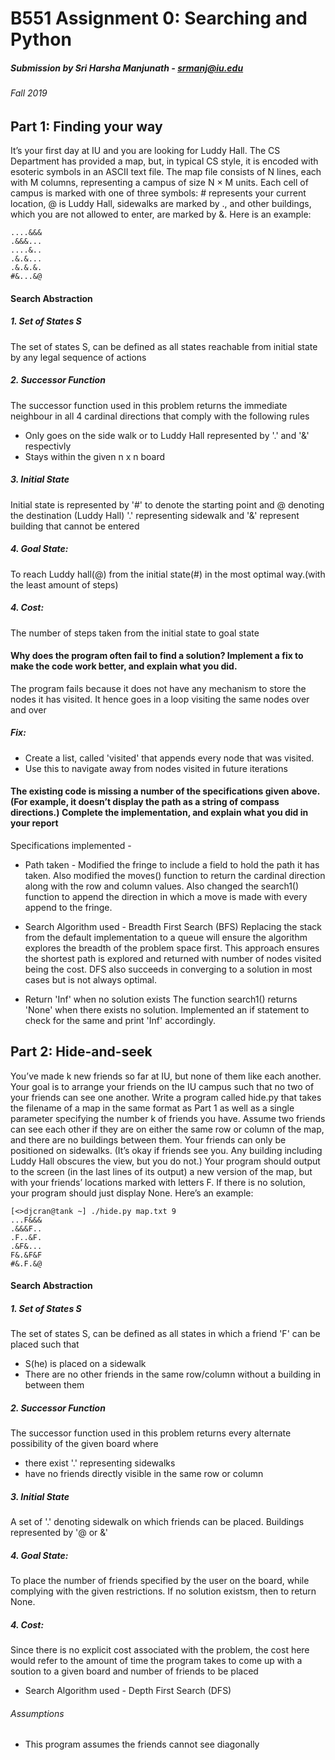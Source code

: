 # B551 Assignment 0: Searching and Python
##### Submission by Sri Harsha Manjunath - srmanj@iu.edu
###### Fall 2019

## Part 1: Finding your way
It’s your first day at IU and you are looking for Luddy Hall. The CS Department has provided a map, but,
in typical CS style, it is encoded with esoteric symbols in an ASCII text file. The map file consists of N
lines, each with M columns, representing a campus of size N × M units. Each cell of campus is marked with
one of three symbols: # represents your current location, @ is Luddy Hall, sidewalks are marked by ., and
other buildings, which you are not allowed to enter, are marked by &. Here is an example:
```
....&&&
.&&&...
....&..
.&.&...
.&.&.&.
#&...&@
```
#### Search Abstraction
##### 1. Set of States S
The set of states S, can be defined as all states reachable from initial state by any legal sequence of actions

##### 2. Successor Function
The successor function used in this problem returns the immediate neighbour in all 4 cardinal directions that comply with the following rules
* Only goes on the side walk or to Luddy Hall represented by '.' and '&' respectivly
* Stays within the given n x n board

##### 3. Initial State
Initial state is represented by '#' to denote the starting point and @ denoting the destination (Luddy Hall)
'.' representing sidewalk and '&' represent building that cannot be entered

##### 4. Goal State:
To reach Luddy hall(@) from the initial state(#) in the most optimal way.(with the least amount of steps)

##### 4. Cost:
The number of steps taken from the initial state to goal state

#### Why does the program often fail to find a solution? Implement a fix to make the code work better, and explain what you did.
The program fails because it does not have any mechanism to store the nodes it has visited. It hence goes in a loop visiting the same nodes over and over

##### Fix:
* Create a list, called 'visited' that appends every node that was visited. 
* Use this to navigate away from nodes visited in future iterations

####  The existing code is missing a number of the specifications given above. (For example, it doesn’t display the path as a string of compass directions.) Complete the implementation, and explain what you did in your report
Specifications implemented - 
* Path taken - Modified the fringe to include a field to hold the path it has taken. Also modified the moves() function to return the cardinal direction along with the row and column values. Also changed the search1() function to append the direction in which a move is made with every append to the fringe.

* Search Algorithm used - Breadth First Search (BFS) 
Replacing the stack from the default implementation to a queue will ensure the algorithm explores the breadth of the problem space first. This approach ensures the shortest path is explored and returned with number of nodes visited being the cost. DFS also succeeds in converging to a solution in most cases but is not always optimal.

* Return 'Inf' when no solution exists
The function search1() returns 'None' when there exists no solution. Implemented an if statement to check for the same and print 'Inf' accordingly.

## Part 2: Hide-and-seek
You’ve made k new friends so far at IU, but none of them like each another. Your goal is to arrange your
friends on the IU campus such that no two of your friends can see one another. Write a program called
hide.py that takes the filename of a map in the same format as Part 1 as well as a single parameter specifying
the number k of friends you have. Assume two friends can see each other if they are on either the same row
or column of the map, and there are no buildings between them. Your friends can only be positioned on
sidewalks. (It’s okay if friends see you. Any building including Luddy Hall obscures the view, but you do
not.) Your program should output to the screen (in the last lines of its output) a new version of the map,
but with your friends’ locations marked with letters F. If there is no solution, your program should just
display None. Here’s an example:
```
[<>djcran@tank ~] ./hide.py map.txt 9
...F&&&
.&&&F..
.F..&F.
.&F&...
F&.&F&F
#&.F.&@
```
#### Search Abstraction
##### 1. Set of States S
The set of states S, can be defined as all states in which a friend 'F' can be placed such that
* S(he) is placed on a sidewalk 
* There are no other friends in the same row/column without a building in between them

##### 2. Successor Function
The successor function used in this problem returns every alternate possibility of the given board where 
* there exist '.' representing sidewalks
* have no friends directly visible in the same row or column

##### 3. Initial State
A set of '.' denoting sidewalk on which friends can be placed. Buildings represented by '@ or &'

##### 4. Goal State:
To place the number of friends specified by the user on the board, while complying with the given restrictions. If no solution existsm, then to return None.

##### 4. Cost:
Since there is no explicit cost associated with the problem, the cost here would refer to the amount of time the program takes to come up with a soution to a given board and number of friends to be placed

* Search Algorithm used - Depth First Search (DFS)

###### Assumptions
* This program assumes the friends cannot see diagonally
